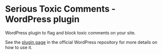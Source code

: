 # Serious Toxic Comments - WordPress plugin
WordPress plugin to flag and block toxic comments on your site.

See the [plugin page](https://wordpress.org/plugins/serious-toxic-comments/) in the official WordPress repository for more details on how to use it. 
